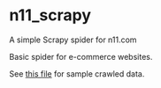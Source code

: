 # n11_scrapy
A simple Scrapy spider for n11.com


Basic spider for e-commerce websites.


See [this file](/n11_crawler/output.csv) for sample crawled data.
